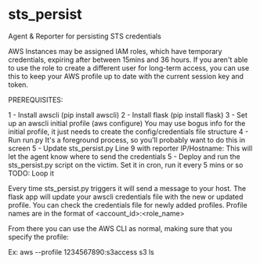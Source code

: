 # sts_persist
Agent &amp; Reporter for persisting STS credentials

AWS Instances may be assigned IAM roles, which have temporary credentials, expiring after between 15mins and 36 hours.
If you aren't able to use the role to create a different user for long-term access, you can use this to keep your AWS profile up to date with the current session key and token.


PREREQUISITES:

1 - Install awscli (pip install awscli)
2 - Install flask (pip install flask)
3 - Set up an awscli initial profile (aws configure)
	You may use bogus info for the initial profile, it just needs to create the config/credentials file structure
4 - Run run.py
	It's a foreground process, so you'll probably want to do this in screen
5 - Update sts_persist.py Line 9 with reporter IP/Hostname:
	This will let the agent know where to send the credentials
5 - Deploy and run the sts_persist.py script on the victim.
	Set it in cron, run it every 5 mins or so
	TODO: Loop it

Every time sts_persist.py triggers it will send a message to your host.
The flask app will update your awscli credentials file with the new or updated profile.
You can check the credentials file for newly added profiles.
Profile names are in the format of <account_id>:<role_name>

From there you can use the AWS CLI as normal, making sure that you specify the profile:

Ex:
aws --profile 1234567890:s3access s3 ls

